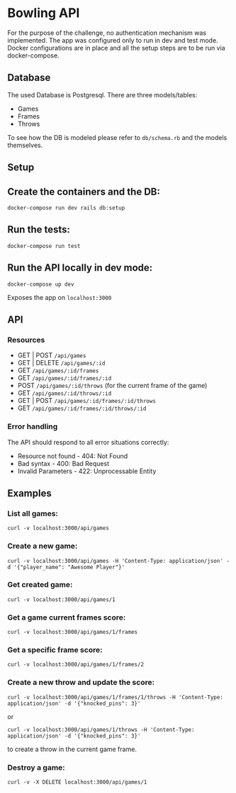 # Bowling API

For the purpose of the challenge, no authentication mechanism was implemented. The app was configured only to run in dev and test mode.
Docker configurations are in place and all the setup steps are to be run via docker-compose.

## Database

The used Database is Postgresql. There are three models/tables:

* Games
* Frames
* Throws

To see how the DB is modeled please refer to `db/schema.rb` and the models themselves.

## Setup

## Create the containers and the DB:

`docker-compose run dev rails db:setup`

## Run the tests:

`docker-compose run test`

## Run the API locally in dev mode:

`docker-compose up dev`

Exposes the app on `localhost:3000`

## API

### Resources

* GET | POST `/api/games`
* GET | DELETE `/api/games/:id`
* GET `/api/games/:id/frames`
* GET `/api/games/:id/frames/:id`
* POST `/api/games/:id/throws` (for the current frame of the game)
* GET `/api/games/:id/throws/:id`
* GET | POST `/api/games/:id/frames/:id/throws`
* GET `/api/games/:id/frames/:id/throws/:id`

### Error handling

The API should respond to all error situations correctly:

* Resource not found - 404: Not Found
* Bad syntax - 400: Bad Request
* Invalid Parameters - 422: Unprocessable Entity

## Examples

### List all games:

`curl -v localhost:3000/api/games`

### Create a new game:

`curl -v localhost:3000/api/games -H 'Content-Type: application/json' -d '{"player_name": "Awesome Player"}'`

### Get created game:

`curl -v localhost:3000/api/games/1`

### Get a game current frames score:

`curl -v localhost:3000/api/games/1/frames`

### Get a specific frame score:

`curl -v localhost:3000/api/games/1/frames/2`

### Create a new throw and update the score:

`curl -v localhost:3000/api/games/1/frames/1/throws -H 'Content-Type: application/json' -d '{"knocked_pins": 3}'`

or

`curl -v localhost:3000/api/games/1/throws -H 'Content-Type: application/json' -d '{"knocked_pins": 3}'`

to create a throw in the current game frame.

### Destroy a game:

`curl -v -X DELETE localhost:3000/api/games/1`
